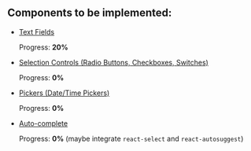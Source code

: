 ## **Components to be implemented:**

* [Text Fields](https://material-ui.com/demos/text-fields/ "Link to Text Fields documentation")
  
    Progress: **20%**
  
* [Selection Controls (Radio Buttons, Checkboxes, Switches)](https://material-ui.com/demos/selection-controls/ "Link 
to Selection Controls documentation") 

    Progress: **0%**

* [Pickers (Date/Time Pickers)](https://material-ui.com/demos/pickers/ "Link to Pickers documentation")

    Progress: **0%**
 
* [Auto-complete](https://material-ui.com/demos/autocomplete/ "Link to Auto-complete documentation") 

    Progress: **0%** (maybe integrate `react-select` and `react-autosuggest`)
